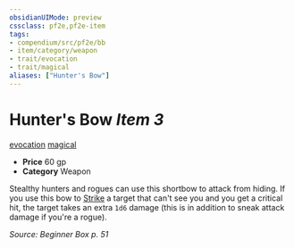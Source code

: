 ```yaml
---
obsidianUIMode: preview
cssclass: pf2e,pf2e-item
tags:
- compendium/src/pf2e/bb
- item/category/weapon
- trait/evocation
- trait/magical
aliases: ["Hunter's Bow"]
---
```

# Hunter's Bow *Item 3*  
[evocation](rules/traits/evocation.md "Evocation School Trait")  [magical](rules/traits/magical.md "Magical Item Trait")  

- **Price** 60 gp
- **Category** Weapon

Stealthy hunters and rogues can use this shortbow to attack from hiding. If you use this bow to [Strike](rules/actions/strike.md) a target that can't see you and you get a critical hit, the target takes an extra `1d6` damage (this is in addition to sneak attack damage if you're a rogue).

*Source: Beginner Box p. 51*